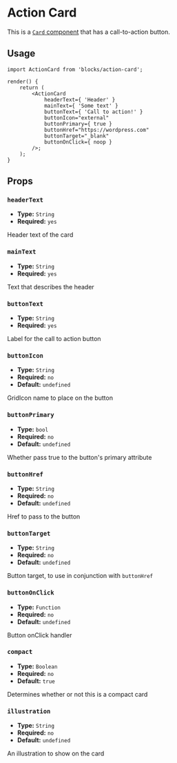 Action Card
===========

This is a [`Card` component](../../components/card) that has a call-to-action button.

## Usage

```es6
import ActionCard from 'blocks/action-card';

render() {
	return (
		<ActionCard
			headerText={ 'Header' }
			mainText={ 'Some text' }
			buttonText={ 'Call to action!' }
			buttonIcon="external"
			buttonPrimary={ true }
			buttonHref="https://wordpress.com"
			buttonTarget="_blank"
			buttonOnClick={ noop }
		/>;
	);
}
```

## Props

### `headerText`
  - **Type:** `String`
  - **Required:** `yes`

Header text of the card

### `mainText`
  - **Type:** `String`
  - **Required:** `yes`

Text that describes the header

### `buttonText`
  - **Type:** `String`
  - **Required:** `yes`

Label for the call to action button

### `buttonIcon`
  - **Type:** `String`
  - **Required:** `no`
  - **Default:** `undefined`

GridIcon name to place on the button

### `buttonPrimary`
  - **Type:** `bool`
  - **Required:** `no`
  - **Default:** `undefined`

Whether pass true to the button's primary attribute

### `buttonHref`
  - **Type:** `String`
  - **Required:** `no`
  - **Default:** `undefined`

Href to pass to the button

### `buttonTarget`
  - **Type:** `String`
  - **Required:** `no`
  - **Default:** `undefined`

Button target, to use in conjunction with `buttonHref`

### `buttonOnClick`
  - **Type:** `Function`
  - **Required:** `no`
  - **Default:** `undefined`

Button onClick handler

### `compact`
  - **Type:** `Boolean`
  - **Required:** `no`
  - **Default:** `true`

Determines whether or not this is a compact card

### `illustration`
  - **Type:** `String`
  - **Required:** `no`
  - **Default:** `undefined`

An illustration to show on the card